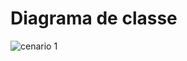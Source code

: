 # Diagrama de classe 

![cenario 1](https://user-images.githubusercontent.com/40281699/42510857-98a6dede-8426-11e8-908a-9339c02cf894.PNG)
